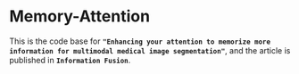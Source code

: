 # Memory-Attention
This is the code base for **`"Enhancing your attention to memorize more information for multimodal medical image segmentation"`**, and the article is published in **`Information Fusion`**.
